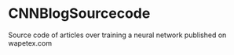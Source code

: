 # CNNBlogSourcecode
Source code of articles over training a neural network published on wapetex.com
